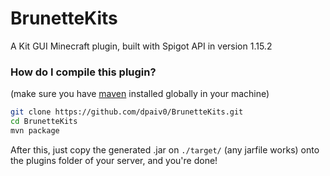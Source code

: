 # BrunetteKits
A Kit GUI Minecraft plugin, built with Spigot API in version 1.15.2

### How do I compile this plugin?

(make sure you have [maven](https://maven.apache.org/install.html) installed globally in your machine)
```bash
git clone https://github.com/dpaiv0/BrunetteKits.git
cd BrunetteKits
mvn package
```

After this, just copy the generated .jar on `./target/` (any jarfile works) onto the plugins folder of your server, and you're done!